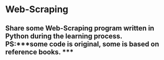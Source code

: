 # Web-Scraping
Share some Web-Scraping program written in Python during the learning process. PS:***some code is original, some is based on reference books. ***
---
